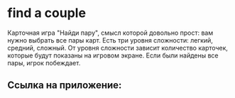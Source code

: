 # find a couple

Карточная игра "Найди пару", смысл которой довольно прост: вам нужно выбрать все пары карт.
Есть три уровня сложности: легкий, средний, сложный. От уровня сложности зависит 
количество карточек, которые будут показаны на игровом экране.
Если были найдены все пары, игрок побеждает.

## Ссылка на приложение: